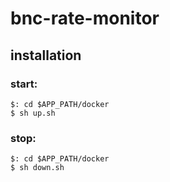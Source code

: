 # bnc-rate-monitor

## installation

### start:
```
$: cd $APP_PATH/docker
$ sh up.sh
```

### stop:
```
$: cd $APP_PATH/docker
$ sh down.sh
```